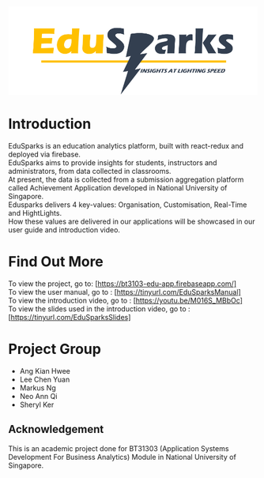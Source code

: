 ![EduSparks](./public/EduSparksLogo_yel.png)

# Introduction
EduSparks is an education analytics platform, built with react-redux and deployed via firebase. <br/>
EduSparks aims to provide insights for students, instructors and administrators, from data collected in classrooms. <br/>
At present, the data is collected from a submission aggregation platform called Achievement Application developed in National University of Singapore. <br/>
Edusparks delivers 4 key-values: Organisation, Customisation, Real-Time and HightLights. <br/>
How these values are delivered in our applications will be showcased in our user guide and introduction video.

# Find Out More
To view the project, go to: [https://bt3103-edu-app.firebaseapp.com/] <br/>
To view the user manual, go to : [https://tinyurl.com/EduSparksManual] <br/>
To view the introduction video, go to : [https://youtu.be/M016S_MBbOc] <br/>
To view the slides used in the introduction video, go to : [https://tinyurl.com/EduSparksSlides] <br/>

# Project Group
* Ang Kian Hwee
* Lee Chen Yuan
* Markus Ng 
* Neo Ann Qi
* Sheryl Ker

## Acknowledgement 
This is an academic project done for BT31303 (Application Systems Development For Business Analytics) Module in National University of Singapore.
